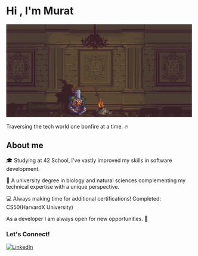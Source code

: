 <h1>Hi , I'm Murat </h1>



![](https://github.com/OkuM1/OkuM1/blob/main/darksouls.gif)



Traversing the tech world one bonfire at a time. 🔥




<h2>About me</h2>

🎓 Studying at 42 School, I've vastly improved my skills in software development.

🔬 A university degree in biology and natural sciences complementing my technical expertise with a unique perspective.

💻 Always making time for additional certifications! Completed: CS50(HarvardX University)



As a developer I am always open for new opportunities. 🚀

<h3>Let's Connect!</h3>


[![LinkedIn](https://img.shields.io/badge/LinkedIn-Profile-blue?style=flat-square&logo=linkedin)](https://www.linkedin.com/in/muratokutucu)
